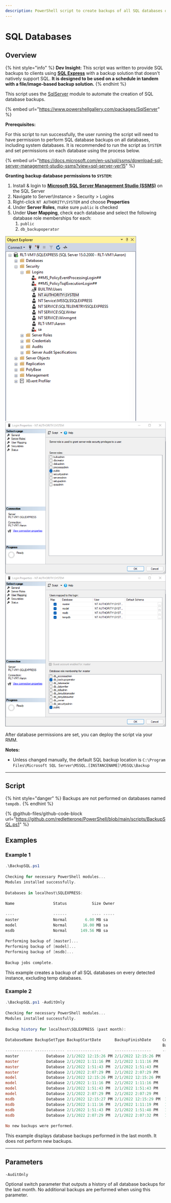 ```yaml
---
description: PowerShell script to create backups of all SQL databases on a device.
---
```


# SQL Databases

## Overview

{% hint style="info" %}
**Dev Insight:** This script was written to provide SQL backups to clients using [**SQL Express**](https://www.microsoft.com/en-us/sql-server/sql-server-downloads) with a backup solution that doesn't natively support SQL. **It is designed to be used on a schedule in tandem with a file/image-based backup solution.**
{% endhint %}

This script uses the [SqlServer](https://www.powershellgallery.com/packages/SqlServer) module to automate the creation of SQL database backups.

{% embed url="https://www.powershellgallery.com/packages/SqlServer" %}

**Prerequisites:**&#x20;

For this script to run successfully, the user running the script will need to have permission to perform SQL database backups on all databases, including system databases. It is recommended to run the script as `SYSTEM` and set permissions on each database using the process below.

{% embed url="https://docs.microsoft.com/en-us/sql/ssms/download-sql-server-management-studio-ssms?view=sql-server-ver15" %}

**Granting backup database permissions to `SYSTEM`:**

1. Install & login to [**Microsoft SQL Server Management Studio (SSMS)**](https://docs.microsoft.com/en-us/sql/ssms/sql-server-management-studio-ssms?view=sql-server-ver15) on the SQL Server
2. Navigate to Server\Instance > Security > Logins
3. Right-click `NT AUTHORITY\SYSTEM` and choose **Properties**
4. Under **Server Roles**, make sure `public` is checked
5. Under **User Mapping**, check each database and select the following database role memberships for each:
   1. `public`
   2. `db_backupoperator`

![](../../.gitbook/assets/object-explorer.png) ![](../../.gitbook/assets/server-roles.png) ![](../../.gitbook/assets/user-mappings.png)

After database permissions are set, you can deploy the script via your RMM.

**Notes:**

* Unless changed manually, the default SQL backup location is `C:\Program Files\Microsoft SQL Server\MSSQL.[INSTANCENAME]\MSSQL\Backup`

***

## Script

{% hint style="danger" %}
Backups are not performed on databases named `tempdb.`
{% endhint %}

{% @github-files/github-code-block url="https://github.com/redletterone/PowerShell/blob/main/scripts/BackupSQL.ps1" %}

## Examples

### Example 1

```powershell
.\BackupSQL.ps1

Checking for necessary PowerShell modules...
Modules installed successfully.

Databases in localhost\SQLEXPRESS:

Name                 Status           Size Owner   
                                                    
----                 ------           ---- -----   
master               Normal        6.00 MB sa      
model                Normal       16.00 MB sa      
msdb                 Normal      149.56 MB sa      

Performing backup of [master]...
Performing backup of [model]...
Performing backup of [msdb]...

Backup jobs complete.
```

This example creates a backup of all SQL databases on every detected instance, excluding temp databases.

### Example 2

```powershell
.\BackupSQL.ps1 -AuditOnly

Checking for necessary PowerShell modules...
Modules installed successfully.

Backup history for localhost\SQLEXPRESS (past month):

DatabaseName BackupSetType BackupStartDate      BackupFinishDate     Compressed
                                                                     BackupSize
------------ ------------- ---------------      ----------------     ----------
master            Database 2/1/2022 12:15:26 PM 2/1/2022 12:15:26 PM    3825664
master            Database 2/1/2022 1:11:16 PM  2/1/2022 1:11:16 PM     3821568
master            Database 2/1/2022 1:51:43 PM  2/1/2022 1:51:43 PM     3821568
master            Database 2/1/2022 2:07:29 PM  2/1/2022 2:07:29 PM     3821568
model             Database 2/1/2022 12:15:26 PM 2/1/2022 12:15:26 PM    2578432
model             Database 2/1/2022 1:11:16 PM  2/1/2022 1:11:16 PM     2574336
model             Database 2/1/2022 1:51:43 PM  2/1/2022 1:51:43 PM     2574336
model             Database 2/1/2022 2:07:29 PM  2/1/2022 2:07:29 PM     2574336
msdb              Database 2/1/2022 12:15:27 PM 2/1/2022 12:15:29 PM  126077952
msdb              Database 2/1/2022 1:11:16 PM  2/1/2022 1:11:19 PM   126073856
msdb              Database 2/1/2022 1:51:43 PM  2/1/2022 1:51:48 PM   126073856
msdb              Database 2/1/2022 2:07:29 PM  2/1/2022 2:07:32 PM   126073856

No new backups were performed.
```

This example displays database backups performed in the last month. It does not perform new backups.

***

## Parameters

`-AuditOnly`

Optional switch parameter that outputs a history of all database backups for the last month. No additional backups are performed when using this parameter.
